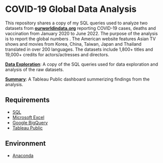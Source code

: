 # COVID-19 Global Data Analysis

This repository shares a copy of my SQL queries used to analyze two datasets from **[ourworldindata.org](https://ourworldindata.org/covid-deaths)** reporting COVID-19 cases, deaths and vaccination from January 2020 to June 2022. The purpose of the analysis is to report the global numbers . The American website features Asian TV shows and movies from Korea, China, Taiwan, Japan and Thailand translated in over 200 languages. The datasets include 1,800+ titles and 19,000+ credits for actors/actresses and directors. 


**[Data Exploration](https://github.com/JenniferFell1/rakuten_viki/blob/1211011ff530287f4a8ae33fe247daa0d2bcefcd/Rakuten.ipynb)**: A copy of the SQL queries used for data exploration and analysis of the raw datasets.

**[Summary](https://public.tableau.com/app/profile/jennifer.fell2971)**: A Tableau Public dashboard summerizing findings from the analysis.


## Requirements
- [SQL](https://www.w3schools.com/sql/)
- [Microsoft Excel](https://www.microsoft.com/en-us/microsoft-365/excel)
- [Google BigQuery](https://cloud.google.com/bigquery)
- [Tableau Public](https://www.tableau.com/)

## Environment
- [Anaconda](https://www.anaconda.com/)
